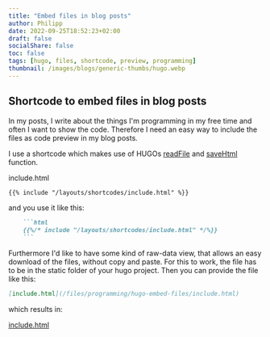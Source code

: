 ```yaml
---
title: "Embed files in blog posts"
author: Philipp
date: 2022-09-25T18:52:23+02:00
draft: false
socialShare: false
toc: false
tags: [hugo, files, shortcode, preview, programming]
thumbnail: /images/blogs/generic-thumbs/hugo.webp
---
```


## Shortcode to embed files in blog posts

In my posts, I write about the things I'm programming in my free time and often I want to show the code.
Therefore I need an easy way to include the files as code preview in my blog posts.

I use a shortcode which makes use of HUGOs [readFile](https://gohugo.io/functions/readfile/) and [saveHtml](https://gohugo.io/functions/safehtml/) function.

include.html
```html
{{% include "/layouts/shortcodes/include.html" %}}
```

and you use it like this:

```markdown
    ```html
    {{%/* include "/layouts/shortcodes/include.html" */%}}
    ```
```

Furthermore I'd like to have some kind of raw-data view, that allows an easy download of the files, without copy and paste.
For this to work, the file has to be in the static folder of your hugo project.
Then you can provide the file like this:

```markdown
[include.html](/files/programming/hugo-embed-files/include.html)
```

which results in:

[include.html](/files/programming/hugo-embed-files/include.html)
